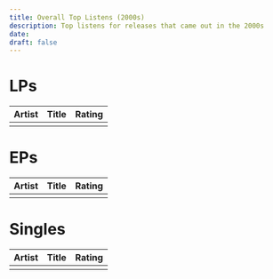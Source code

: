 ```yaml
---
title: Overall Top Listens (2000s)
description: Top listens for releases that came out in the 2000s
date: 
draft: false
---
```

# LPs

| Artist | Title | Rating |
| ------ | ----- | ------ |
|        |       |        |
# EPs

| Artist | Title | Rating |
| ------ | ----- | ------ |
|        |       |        |
# Singles

| Artist | Title | Rating |
| ------ | ----- | ------ |
|        |       |        |




